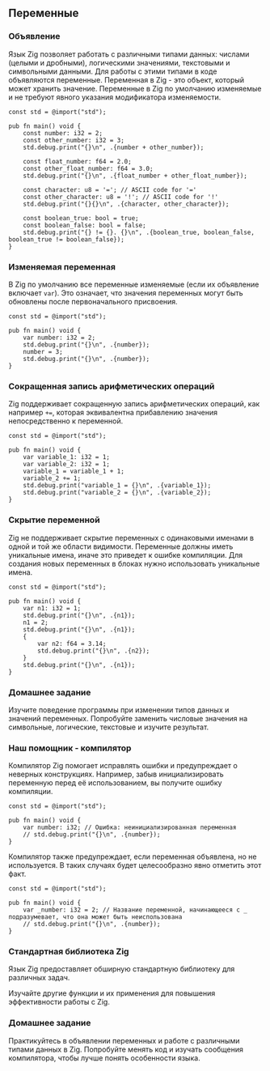 ## Переменные

### Объявление

Язык Zig позволяет работать с различными типами данных: числами (целыми и дробными), логическими значениями, текстовыми и символьными данными. Для работы с этими типами в коде объявляются переменные. Переменная в Zig - это объект, который может хранить значение. Переменные в Zig по умолчанию изменяемые и не требуют явного указания модификатора изменяемости.

```zig
const std = @import("std");

pub fn main() void {
    const number: i32 = 2;
    const other_number: i32 = 3;
    std.debug.print("{}\n", .{number + other_number});

    const float_number: f64 = 2.0;
    const other_float_number: f64 = 3.0;
    std.debug.print("{}\n", .{float_number + other_float_number});

    const character: u8 = '='; // ASCII code for '='
    const other_character: u8 = '!'; // ASCII code for '!'
    std.debug.print("{}{}\n", .{character, other_character});

    const boolean_true: bool = true;
    const boolean_false: bool = false;
    std.debug.print("{} != {}. {}\n", .{boolean_true, boolean_false, boolean_true != boolean_false});
}
```

### Изменяемая переменная

В Zig по умолчанию все переменные изменяемые (если их объявление включает `var`). Это означает, что значения переменных могут быть обновлены после первоначального присвоения.

```zig
const std = @import("std");

pub fn main() void {
    var number: i32 = 2;
    std.debug.print("{}\n", .{number});
    number = 3;
    std.debug.print("{}\n", .{number});
}
```

### Сокращенная запись арифметических операций

Zig поддерживает сокращенную запись арифметических операций, как например `+=`, которая эквивалентна прибавлению значения непосредственно к переменной.

```zig
const std = @import("std");

pub fn main() void {
    var variable_1: i32 = 1;
    var variable_2: i32 = 1;
    variable_1 = variable_1 + 1;
    variable_2 += 1;
    std.debug.print("variable_1 = {}\n", .{variable_1});
    std.debug.print("variable_2 = {}\n", .{variable_2});
}
```

### Скрытие переменной

Zig не поддерживает скрытие переменных с одинаковыми именами в одной и той же области видимости. Переменные должны иметь уникальные имена, иначе это приведет к ошибке компиляции. Для создания новых переменных в блоках нужно использовать уникальные имена.

```zig
const std = @import("std");

pub fn main() void {
    var n1: i32 = 1;
    std.debug.print("{}\n", .{n1});
    n1 = 2;
    std.debug.print("{}\n", .{n1});
    {
        var n2: f64 = 3.14;
        std.debug.print("{}\n", .{n2});
    }
    std.debug.print("{}\n", .{n1});
}
```

### Домашнее задание

Изучите поведение программы при изменении типов данных и значений переменных. Попробуйте заменить числовые значения на символьные, логические, текстовые и изучите результат.

### Наш помощник - компилятор

Компилятор Zig помогает исправлять ошибки и предупреждает о неверных конструкциях. Например, забыв инициализировать переменную перед её использованием, вы получите ошибку компиляции.

```zig
const std = @import("std");

pub fn main() void {
    var number: i32; // Ошибка: неинициализированная переменная
    // std.debug.print("{}\n", .{number});
}
```

Компилятор также предупреждает, если переменная объявлена, но не используется. В таких случаях будет целесообразно явно отметить этот факт.

```zig
const std = @import("std");

pub fn main() void {
    var _number: i32 = 2; // Название переменной, начинающееся с _ подразумевает, что она может быть неиспользована
    // std.debug.print("{}\n", .{number});
}
```

### Стандартная библиотека Zig

Язык Zig предоставляет обширную стандартную библиотеку для различных задач. 



Изучайте другие функции и их применения для повышения эффективности работы с Zig.

### Домашнее задание

Практикуйтесь в объявлении переменных и работе с различными типами данных в Zig. Попробуйте менять код и изучать сообщения компилятора, чтобы лучше понять особенности языка.
